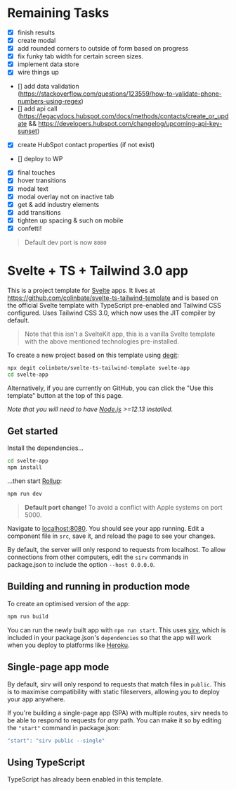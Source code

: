 # Remaining Tasks

- [x] finish results
- [x] create modal
- [x] add rounded corners to outside of form based on progress
- [x] fix funky tab width for certain screen sizes.
- [x] implement data store
- [x] wire things up
- [] add data validation (<https://stackoverflow.com/questions/123559/how-to-validate-phone-numbers-using-regex>)
- [] add api call (<https://legacydocs.hubspot.com/docs/methods/contacts/create_or_update> && <https://developers.hubspot.com/changelog/upcoming-api-key-sunset>)
- [x] create HubSpot contact properties (if not exist)
- [] deploy to WP
- [x] final touches
- [x] hover transitions
- [x] modal text
- [x] modal overlay not on inactive tab
- [x] get & add industry elements
- [x] add transitions
- [x] tighten up spacing & such on mobile
- [x] confetti!

> Default dev port is now `8080`

# Svelte + TS + Tailwind 3.0 app

This is a project template for [Svelte](https://svelte.dev) apps. It lives at <https://github.com/colinbate/svelte-ts-tailwind-template> and is based on the official Svelte template with TypeScript pre-enabled and Tailwind CSS configured. Uses Tailwind CSS 3.0, which now uses
the JIT compiler by default.

> Note that this isn't a SvelteKit app, this is a vanilla Svelte template with the above mentioned technologies pre-installed.

To create a new project based on this template using [degit](https://github.com/Rich-Harris/degit):

```bash
npx degit colinbate/svelte-ts-tailwind-template svelte-app
cd svelte-app
```

Alternatively, if you are currently on GitHub, you can click the "Use this template" button at the top of this page.

*Note that you will need to have [Node.js](https://nodejs.org) >=12.13 installed.*

## Get started

Install the dependencies...

```bash
cd svelte-app
npm install
```

...then start [Rollup](https://rollupjs.org):

```bash
npm run dev
```

> **Default port change!** To avoid a conflict with Apple systems on port 5000.

Navigate to [localhost:8080](http://localhost:8080). You should see your app running. Edit a component file in `src`, save it, and reload the page to see your changes.

By default, the server will only respond to requests from localhost. To allow connections from other computers, edit the `sirv` commands in package.json to include the option `--host 0.0.0.0`.

## Building and running in production mode

To create an optimised version of the app:

```bash
npm run build
```

You can run the newly built app with `npm run start`. This uses [sirv](https://github.com/lukeed/sirv), which is included in your package.json's `dependencies` so that the app will work when you deploy to platforms like [Heroku](https://heroku.com).

## Single-page app mode

By default, sirv will only respond to requests that match files in `public`. This is to maximise compatibility with static fileservers, allowing you to deploy your app anywhere.

If you're building a single-page app (SPA) with multiple routes, sirv needs to be able to respond to requests for *any* path. You can make it so by editing the `"start"` command in package.json:

```js
"start": "sirv public --single"
```

## Using TypeScript

TypeScript has already been enabled in this template.
